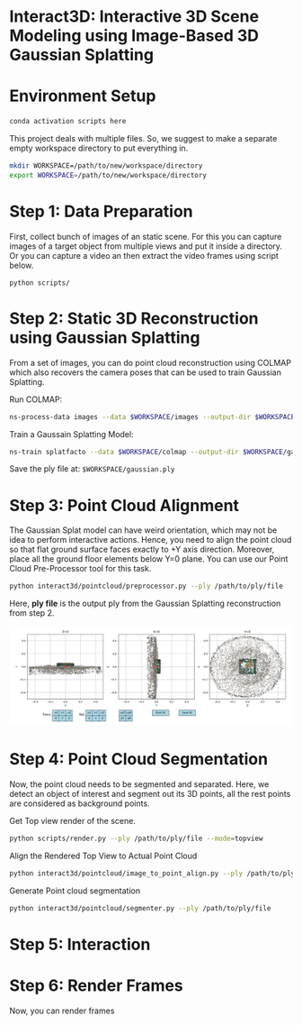 # Interact3D: Interactive 3D Scene Modeling using Image-Based 3D Gaussian Splatting

# Environment Setup

```bash
conda activation scripts here
```

This project deals with multiple files. So, we suggest to make a separate empty workspace directory to put everything in.

```bash
mkdir WORKSPACE=/path/to/new/workspace/directory
export WORKSPACE=/path/to/new/workspace/directory
```

# Step 1: Data Preparation

First, collect bunch of images of an static scene. For this you can capture images of a target object from multiple views and put it inside a directory. Or you can capture a video an then extract the video frames using script below.
```
python scripts/
```

# Step 2: Static 3D Reconstruction using Gaussian Splatting

From a set of images, you can do point cloud reconstruction using COLMAP which also recovers the camera poses that can be used to train Gaussian Splatting.

Run COLMAP:

```bash
ns-process-data images --data $WORKSPACE/images --output-dir $WORKSPACE/colmap
```

Train a Gaussain Splatting Model:

```bash
ns-train splatfacto --data $WORKSPACE/colmap --output-dir $WORKSPACE/gaussian_splats
```

Save the ply file at: `$WORKSPACE/gaussian.ply`

# Step 3: Point Cloud Alignment


The Gaussian Splat model can have weird orientation, which may not be idea to perform interactive actions. Hence, you need to align the point cloud so that flat ground surface faces exactly to +Y axis direction. Moreover, place all the ground floor elements below Y=0 plane. You can use our Point Cloud Pre-Processor tool for this task.


```bash
python interact3d/pointcloud/preprocessor.py --ply /path/to/ply/file
```

Here, **ply file** is the output ply from the Gaussian Splatting reconstruction from step 2.

![Point Cloud Alignment tool](media/point_cloud_pre_processor.png)

# Step 4: Point Cloud Segmentation

Now, the point cloud needs to be segmented and separated. Here, we detect an object of interest and segment out its 3D points, all the rest points are considered as background points.

Get Top view render of the scene.
```bash
python scripts/render.py --ply /path/to/ply/file --mode=topview
```

Align the Rendered Top View to Actual Point Cloud
```bash
python interact3d/pointcloud/image_to_point_align.py --ply /path/to/ply/file
```

Generate Point cloud segmentation
```bash
python interact3d/pointcloud/segmenter.py --ply /path/to/ply/file
```

# Step 5: Interaction


# Step 6: Render Frames

Now, you can render frames 